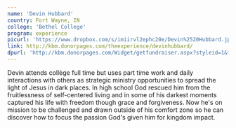 ```yaml
---
name: 'Devin Hubbard'
country: Fort Wayne, IN
college: 'Bethel College'
program: experience
picurl: 'https://www.dropbox.com/s/imiirvl2ephc20e/Devin%2520Hubbard.jpg'
link: http://kbm.donorpages.com/theexperience/devinhubbard/
dpurl: 'http://kbm.donorpages.com/Widget/getfundraiser.aspx?styleid=1&fid=047e1cc6-3add-4c12-89f4-cec6df9e3c67&pageId=487&did=9e6e189d-1066-4f69-bed1-bf32a5ec586f&type=indiv'
---
```


Devin attends collège full time but uses part time work and daily interactions with others as strategic ministry opportunities to spread the light of Jesus in dark places. In high school God rescued him from the fruitlessness of self-centered living and in some of his darkest moments captured his life with freedom though grace and forgiveness. Now he's on mission to be challenged and drawn outside of his comfort zone so he can discover how to focus the passion God's given him for kingdom impact.
